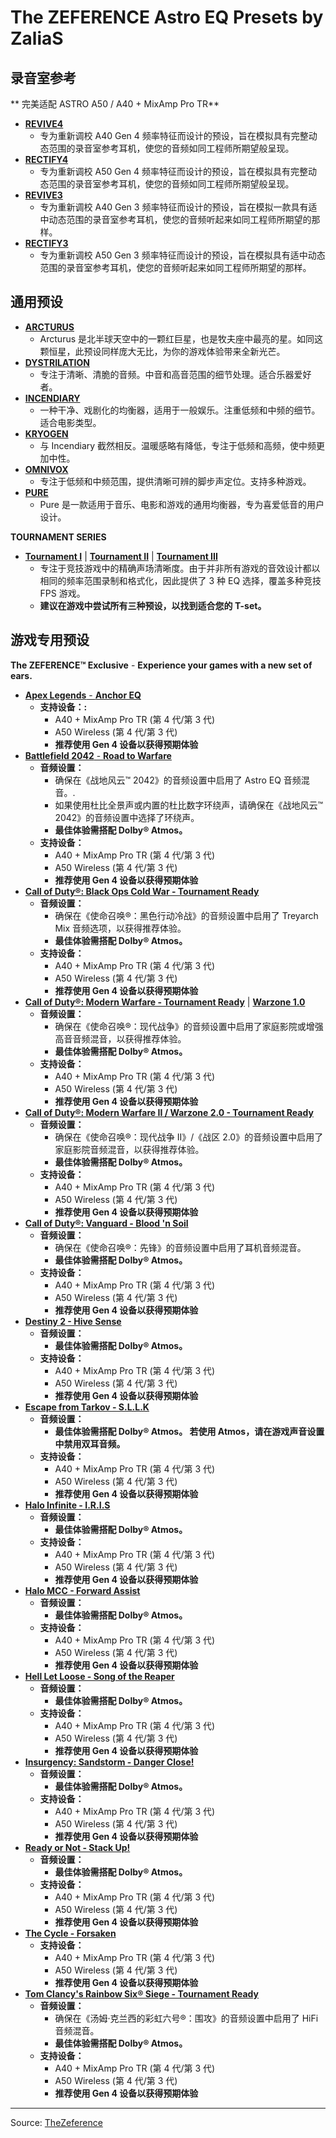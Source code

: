 # The ZEFERENCE Astro EQ Presets by ZaliaS

## 录音室参考

** 完美适配 ASTRO A50 / A40 + MixAmp Pro TR**

- [**REVIVE4**](Studio%20Reference/REVIVE4%20[A40Gen4]%20-%20The%20ZEFERENCE™.astroeq)
  - 专为重新调校 A40 Gen 4 频率特征而设计的预设，旨在模拟具有完整动态范围的录音室参考耳机，使您的音频如同工程师所期望般呈现。
- [**RECTIFY4**](Studio%20Reference/RECTIFY4%20[A50Gen4]%20-%20The%20ZEFERENCE™.astroeq)
  - 专为重新调校 A50 Gen 4 频率特征而设计的预设，旨在模拟具有完整动态范围的录音室参考耳机，使您的音频如同工程师所期望般呈现。
- [**REVIVE3**](Studio%20Reference/REVIVE3%20[A40Gen3]%20-%20The%20ZEFERENCE™.astroeq)
  - 专为重新调校 A40 Gen 3 频率特征而设计的预设，旨在模拟一款具有适中动态范围的录音室参考耳机，使您的音频听起来如同工程师所期望的那样。
- [**RECTIFY3**](Studio%20Reference/RECTIFY3%20[A50Gen3]%20-%20The%20ZEFERENCE™.astroeq)
  - 专为重新调校 A50 Gen 3 频率特征而设计的预设，旨在模拟具有适中动态范围的录音室参考耳机，使您的音频听起来如同工程师所期望的那样。
  
## 通用预设
- [**ARCTURUS**](Universal%20Presets/Arcturus%20-%20The%20ZEFERENCE™.astroeq)
  - Arcturus 是北半球天空中的一颗红巨星，也是牧夫座中最亮的星。如同这颗恒星，此预设同样庞大无比，为你的游戏体验带来全新光芒。
- [**DYSTRILATION**](Universal%20Presets/Dystrilation%20-%20The%20ZEFERENCE™.astroeq)
  - 专注于清晰、清脆的音频。中音和高音范围的细节处理。适合乐器爱好者。
- [**INCENDIARY**](Universal%20Presets/Incendiary%20-%20The%20ZEFERENCE™.astroeq)
  - 一种干净、戏剧化的均衡器，适用于一般娱乐。注重低频和中频的细节。适合电影类型。
- [**KRYOGEN**](Universal%20Presets/Kryogen%20-%20The%20ZEFERENCE™.astroeq)
  - 与 Incendiary 截然相反。温暖感略有降低，专注于低频和高频，使中频更加中性。
- [**OMNIVOX**](Universal%20Presets/Omnivox%20-%20The%20ZEFERENCE™.astroeq)
  - 专注于低频和中频范围，提供清晰可辨的脚步声定位。支持多种游戏。
- [**PURE**](Universal%20Presets/Pure%20-%20The%20ZEFERENCE™.astroeq)
  - Pure 是一款适用于音乐、电影和游戏的通用均衡器，专为喜爱低音的用户设计。
  

**TOURNAMENT SERIES**
- [**Tournament I**](TOURNAMENT%20SERIES/Tournament%20I%20-%20The%20ZEFERENCE™.astroeq) | [**Tournament II**](TOURNAMENT%20SERIES/Tournament%20II%20-%20The%20ZEFERENCE™.astroeq) | [**Tournament III**](TOURNAMENT%20SERIES/Tournament%20III%20-%20The%20ZEFERENCE™.astroeq)
  - 专注于竞技游戏中的精确声场清晰度。由于并非所有游戏的音效设计都以相同的频率范围录制和格式化，因此提供了 3 种 EQ 选择，覆盖多种竞技 FPS 游戏。
  - **建议在游戏中尝试所有三种预设，以找到适合您的 T-set。**


## 游戏专用预设
**The ZEFERENCE™ Exclusive** - **Experience your games with a new set of ears.**
- [**Apex Legends** - **Anchor EQ**](Game%20Specific%20Presets/Apex%20Legends™%20-%20Anchor%20(v1.0.1).astroeq)
  - **支持设备：:**
    - A40 + MixAmp Pro TR (第 4 代/第 3 代)
    - A50 Wireless (第 4 代/第 3 代)
    - **推荐使用 Gen 4 设备以获得预期体验**
- [**Battlefield 2042** - **Road to Warfare**](Game%20Specific%20Presets/BF2042%20-%20Road%20to%20Warfare%20(v1.3).astroeq)
  - **音频设置：**
    - 确保在《战地风云™ 2042》的音频设置中启用了 Astro EQ 音频混音。.
    - 如果使用杜比全景声或内置的杜比数字环绕声，请确保在《战地风云™ 2042》的音频设置中选择了环绕声。
    - **最佳体验需搭配 Dolby® Atmos。**
  - **支持设备：**
    - A40 + MixAmp Pro TR (第 4 代/第 3 代)
    - A50 Wireless (第 4 代/第 3 代)
    - **推荐使用 Gen 4 设备以获得预期体验**
- [**Call of Duty®: Black Ops Cold War - Tournament Ready**](Game%20Specific%20Presets/Call%20of%20Duty®%20CW%20TR%20(v1.41.1).astroeq)
  - **音频设置：**
    - 确保在《使命召唤®：黑色行动冷战》的音频设置中启用了 Treyarch Mix 音频选项，以获得推荐体验。
    - **最佳体验需搭配 Dolby® Atmos。**
  - **支持设备：**
    - A40 + MixAmp Pro TR (第 4 代/第 3 代)
    - A50 Wireless (第 4 代/第 3 代)
    - **推荐使用 Gen 4 设备以获得预期体验**
- [**Call of Duty®: Modern Warfare - Tournament Ready**](Game%20Specific%20Presets/Call%20of%20Duty®%20MW-WZ%20TR%20(v1.22).astroeq) | [**Warzone 1.0**](Game%20Specific%20Presets/Call%20of%20Duty®%20Warzone%20(v1.3).astroeq)
  - **音频设置：**
    - 确保在《使命召唤®：现代战争》的音频设置中启用了家庭影院或增强高音音频混音，以获得推荐体验。
    - **最佳体验需搭配 Dolby® Atmos。**
  - **支持设备：**
    - A40 + MixAmp Pro TR (第 4 代/第 3 代)
    - A50 Wireless (第 4 代/第 3 代)
    - **推荐使用 Gen 4 设备以获得预期体验**
- [**Call of Duty®: Modern Warfare II / Warzone 2.0 - Tournament Ready**](Game%20Specific%20Presets/Call%20of%20Duty®%20MWII-WZ2%20TR%20(v1.0).astroeq)
  - **音频设置：**
    - 确保在《使命召唤®：现代战争 II》/《战区 2.0》的音频设置中启用了家庭影院音频混音，以获得推荐体验。
    - **最佳体验需搭配 Dolby® Atmos。**
  - **支持设备：**
    - A40 + MixAmp Pro TR (第 4 代/第 3 代)
    - A50 Wireless (第 4 代/第 3 代)
    - **推荐使用 Gen 4 设备以获得预期体验**
- [**Call of Duty®: Vanguard - Blood 'n Soil**](Game%20Specific%20Presets/Call%20of%20Duty®%20VG%20-%20Blood%20'n%20Soil%20(v1.0).astroeq)
  - **音频设置：**
    - 确保在《使命召唤®：先锋》的音频设置中启用了耳机音频混音。
    - **最佳体验需搭配 Dolby® Atmos。**
  - **支持设备：**
    - A40 + MixAmp Pro TR (第 4 代/第 3 代)
    - A50 Wireless (第 4 代/第 3 代)
    - **推荐使用 Gen 4 设备以获得预期体验**
- [**Destiny 2 - Hive Sense**](Game%20Specific%20Presets/Destiny%202%20-%20Hive%20Sense%20(v1.0.1).astroeq)
  - **音频设置：**
    - **最佳体验需搭配 Dolby® Atmos。**
  - **支持设备：**
    - A40 + MixAmp Pro TR (第 4 代/第 3 代)
    - A50 Wireless (第 4 代/第 3 代)
    - **推荐使用 Gen 4 设备以获得预期体验**
- [**Escape from Tarkov - S.L.L.K**](Game%20Specific%20Presets/S.L.L.K.%20-%20EFT%20(v1.0).astroeq)
  - **音频设置：**
    - **最佳体验需搭配 Dolby® Atmos。 若使用 Atmos，请在游戏声音设置中禁用双耳音频。**
  - **支持设备：**
    - A40 + MixAmp Pro TR (第 4 代/第 3 代)
    - A50 Wireless (第 4 代/第 3 代)
    - **推荐使用 Gen 4 设备以获得预期体验**
- [**Halo Infinite - I.R.I.S**](Game%20Specific%20Presets/Halo%20Infinite%20-%20I.R.I.S..astroeq)
  - **音频设置：**
    - **最佳体验需搭配 Dolby® Atmos。**
  - **支持设备：**
    - A40 + MixAmp Pro TR (第 4 代/第 3 代)
    - A50 Wireless (第 4 代/第 3 代)
    - **推荐使用 Gen 4 设备以获得预期体验**
- [**Halo MCC - Forward Assist**](Game%20Specific%20Presets/Halo%20MCC%20-%20Forward%20Assist%20(v1.0).astroeq)
  - **音频设置：**
    - **最佳体验需搭配 Dolby® Atmos。**
  - **支持设备：**
    - A40 + MixAmp Pro TR (第 4 代/第 3 代)
    - A50 Wireless (第 4 代/第 3 代)
    - **推荐使用 Gen 4 设备以获得预期体验**
- [**Hell Let Loose - Song of the Reaper**](Game%20Specific%20Presets/HLL%20-%20Song%20of%20the%20Reaper%20(v1.0).astroeq)
  - **音频设置：**
    - **最佳体验需搭配 Dolby® Atmos。**
  - **支持设备：**
    - A40 + MixAmp Pro TR (第 4 代/第 3 代)
    - A50 Wireless (第 4 代/第 3 代)
    - **推荐使用 Gen 4 设备以获得预期体验**
- [**Insurgency: Sandstorm - Danger Close!**](Game%20Specific%20Presets/INS%20-%20Danger%20Close!%20(v1.0).astroeq)
  - **音频设置：**
    - **最佳体验需搭配 Dolby® Atmos。**
  - **支持设备：**
    - A40 + MixAmp Pro TR (第 4 代/第 3 代)
    - A50 Wireless (第 4 代/第 3 代)
    - **推荐使用 Gen 4 设备以获得预期体验**
- [**Ready or Not - Stack Up!**](Game%20Specific%20Presets/RoN%20-%20Stack%20Up!%20(v1.0).astroeq)
  - **音频设置：**
    - **最佳体验需搭配 Dolby® Atmos。**
  - **支持设备：**
    - A40 + MixAmp Pro TR (第 4 代/第 3 代)
    - A50 Wireless (第 4 代/第 3 代)
    - **推荐使用 Gen 4 设备以获得预期体验**
- [**The Cycle - Forsaken**](Game%20Specific%20Presets/The%20Cycle%20-%20Forsaken%20(v1.0).astroeq)
  - **支持设备：**
    - A40 + MixAmp Pro TR (第 4 代/第 3 代)
    - A50 Wireless (第 4 代/第 3 代)
    - **推荐使用 Gen 4 设备以获得预期体验**
- [**Tom Clancy's Rainbow Six® Siege - Tournament Ready**](Game%20Specific%20Presets/Rainbow%20Six®%20Siege%20TR%20(v1.0).astroeq)
  - **音频设置：**
    - 确保在《汤姆·克兰西的彩虹六号®：围攻》的音频设置中启用了 HiFi 音频混音。
    - **最佳体验需搭配 Dolby® Atmos。**
  - **支持设备：**
    - A40 + MixAmp Pro TR (第 4 代/第 3 代)
    - A50 Wireless (第 4 代/第 3 代)
    - **推荐使用 Gen 4 设备以获得预期体验**
***

Source: [TheZeference](https://www.thezeference.com/archived/astro-eq)

